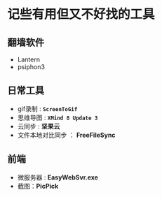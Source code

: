 # 记些有用但又不好找的工具

## 翻墙软件
* Lantern
* psiphon3

## 日常工具
* gif录制 :  __`ScreenToGif`__
* 思维导图 : __`XMind 8 Update 3`__
* 云同步 : __坚果云__
* 文件本地对比同步 ： __FreeFileSync__


## 前端
* 微服务器 : __EasyWebSvr.exe__
* 截图：__PicPick__

##
